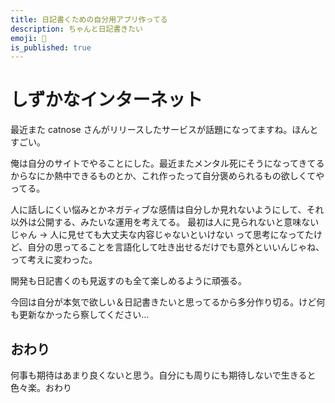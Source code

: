```yaml
---
title: 日記書くための自分用アプリ作ってる
description: ちゃんと日記書きたい
emoji: 📝
is_published: true
---
```


# しずかなインターネット

最近また catnose さんがリリースしたサービスが話題になってますね。ほんとすごい。

俺は自分のサイトでやることにした。最近またメンタル死にそうになってきてるからなにか熱中できるものとか、これ作ったって自分褒められるもの欲しくてやってる。

人に話しにくい悩みとかネガティブな感情は自分しか見れないようにして、それ以外は公開する、みたいな運用を考えてる。
最初は人に見られないと意味ないじゃん → 人に見せても大丈夫な内容じゃないといけない って思考になってたけど、自分の思ってることを言語化して吐き出せるだけでも意外といいんじゃね、って考えに変わった。

開発も日記書くのも見返すのも全て楽しめるように頑張る。

今回は自分が本気で欲しい＆日記書きたいと思ってるから多分作り切る。けど何も更新なかったら察してください...

## おわり

何事も期待はあまり良くないと思う。自分にも周りにも期待しないで生きると色々楽。おわり
